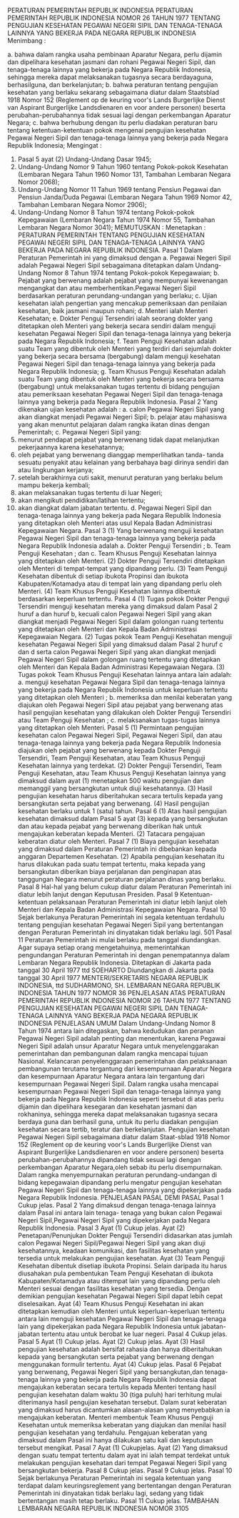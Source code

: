  PERATURAN PEMERINTAH REPUBLIK INDONESIA PERATURAN PEMERINTAH REPUBLIK INDONESIA NOMOR 26 TAHUN 1977 TENTANG PENGUJIAN KESEHATAN PEGAWAI NEGERI SIPIL DAN TENAGA-TENAGA LAINNYA YANG BEKERJA PADA NEGARA REPUBLIK INDONESIA
Menimbang :

a. bahwa dalam rangka usaha pembinaan Aparatur Negara, perlu dijamin dan dipelihara kesehatan jasmani dan rohani Pegawai Negeri Sipil, dan tenaga-tenaga lainnya yang bekerja pada Negara Republik Indonesia, sehingga mereka dapat melaksanakan tugasnya secara berdayaguna, berhasilguna, dan berkelanjutan;
b. bahwa peraturan tentang pengujian kesehatan yang berlaku sekarang sebagaimana diatur dalam Staatsblad 1918 Nomor 152 (Reglement op de keuring voor's Lands Burgerlijke Dienst van Aspirant Burgerlijke Landsdienaren en voor andere personen) beserta perubahan-perubahannya tidak sesuai lagi dengan perkembangan Aparatur Negara;
c. bahwa berhubung dengan itu perlu diadakan peraturan baru tentang ketentuan-ketentuan pokok mengenai pengujian kesehatan Pegawai Negeri Sipil dan tenaga-tenaga lainnya yang bekerja pada Negara Republik Indonesia;
Mengingat :

1. Pasal 5 ayat (2) Undang-Undang Dasar 1945;
2. Undang-Undang Nomor 9 Tahun 1960 tentang Pokok-pokok Kesehatan (Lembaran Negara Tahun 1960 Nomor 131, Tambahan Lembaran Negara Nomor 2068);
3. Undang-Undang Nomor 11 Tahun 1969 tentang Pensiun Pegawai dan Pensiun Janda/Duda Pegawai (Lembaran Negara Tahun 1969 Nomor 42, Tambahan Lembaran Negara Nomor 2906);
4. Undang-Undang Nomor 8 Tahun 1974 tentang Pokok-pokok Kepegawaian (Lembaran Negara Tahun 1974 Nomor 55, Tambahan Lembaran Negara Nomor 3041);
MEMUTUSKAN :
 Menetapkan : PERATURAN PEMERINTAH TENTANG PENGUJIAN KESEHATAN PEGAWAI NEGERI SIPIL DAN TENAGA-TENAGA LAINNYA YANG BEKERJA PADA NEGARA REPUBLIK INDONESIA.
Pasal 1
Dalam Peraturan Pemerintah ini yang dimaksud dengan a. Pegawai Negeri Sipil adalah Pegawai Negeri Sipil sebagaimana ditetapkan dalam Undang-Undang Nomor 8 Tahun 1974 tentang Pokok-pokok Kepegawaian;
b. Pejabat yang berwenang adalah pejabat yang mempunyai kewenangan mengangkat dan atau memberhentikan.Pegawai Negeri Sipil berdasarkan peraturan perundang-undangan yang berlaku;
c. Ujian kesehatan ialah pengertian yang mencakup pemeriksaan dan penilaian kesehatan, baik jasmani maupun rohani;
d. Menteri ialah Menteri Kesehatan;
e. Dokter Penguji Tersendiri ialah seorang dokter yang ditetapkan oleh Menteri yang bekerja secara sendiri dalam menguji kesehatan Pegawai Negeri Sipil dan tenaga-tenaga lainnya yang bekerja pada Negara Republik Indonesia;
f. Team Penguji Kesehatan adalah suatu Team yang dibentuk oleh Menteri yang terdiri dari sejumlah dokter yang bekerja secara bersama (bergabung) dalam menguji kesehatan Pegawai Negeri Sipil dan tenaga-tenaga lainnya yang bekerja pada Negara Republik Indonesia;
g. Team Khusus Penguji Kesehatan adalah suatu Team yang dibentuk oleh Menteri yang bekerja secara bersama (bergabung) untuk melaksanakan tugas tertentu di bidang pengujian atau pemeriksaan kesehatan Pegawai Negeri Sipil dan tenaga-tenaga lainnya yang bekerja pada Negara Republik Indonesia.
Pasal 2
Yang dikenakan ujian kesehatan adalah :
a. calon Pegawai Negeri Sipil yang akan diangkat menjadi Pegawai Negeri Sipil;
b. pelajar atau mahasiswa yang akan menuntut pelajaran dalam rangka ikatan dinas dengan Pemerintah;
c. Pegawai Negeri Sipil yang:
1. menurut pendapat pejabat yang berwenang tidak dapat melanjutkan pekerjaannya karena kesehatannya;
2. oleh pejabat yang berwenang dianggap memperlihatkan tanda- tanda sesuatu penyakit atau kelainan yang berbahaya bagi dirinya sendiri dan atau lingkungan kerjanya;
3. setelah berakhirnya cuti sakit, menurut peraturan yang berlaku belum mampu bekerja kembali;
4. akan melaksanakan tugas tertentu di luar Negeri;
5. akan mengikuti pendidikan/latihan tertentu;
6. akan diangkat dalam jabatan tertentu.
d. Pegawai Negeri Sipil dan tenaga-tenaga lainnya yang bekerja pada Negara Republik Indonesia yang ditetapkan oleh Menteri atas usul Kepala Badan Administrasi Kepegawaian Negara.
Pasal 3
(1) Yang berwenang menguji kesehatan Pegawai Negeri Sipil dan tenaga-tenaga lainnya yang bekerja pada Negara Republik Indonesia adalah a. Dokter Penguji Tersendiri ;
b. Team Penguji Kesehatan ; dan
c. Team Khusus Penguji Kesehatan lainnya yang ditetapkan oleh Menteri.
(2) Dokter Penguji Tersendiri ditetapkan oleh Menteri di tempat-tempat yang dipandang perlu.
(3) Team Penguji Kesehatan dibentuk di setiap ibukota Propinsi dan ibukota Kabupaten/Kotamadya atau di tempat lain yang dipandang perlu oleh Menteri.
(4) Team Khusus Penguji Kesehatan lainnya dibentuk berdasarkan keperluan tertentu.
Pasal 4
(1) Tugas pokok Dokter Penguji Tersendiri menguji kesehatan mereka yang dimaksud dalam Pasal 2 huruf a dan huruf b, kecuali calon Pegawai Negeri Sipil yang akan diangkat menjadi Pegawai Negeri Sipil dalam golongan ruang tertentu yang ditetapkan oleh Menteri dan Kepala Badan Administrasi Kepegawaian Negara.
(2) Tugas pokok Team Penguji Kesehatan menguji kesehatan Pegawai Negeri Sipil yang dimaksud dalam Pasal 2 huruf c dan d serta calon Pegawai Negeri Sipil yang akan diangkat menjadi Pegawai Negeri Sipil dalam golongan ruang tertentu yang ditetapkan oleh Menteri dan Kepala Badan Administrasi Kepegawaian Negara.
(3) Tugas pokok Team Khusus Penguji Kesehatan lainnya antara lain adalah:
a. menguji kesehatan Pegawai Negara Sipil dan tenaga-tenaga lainnya yang bekerja pada Negara Republik Indonesia untuk keperluan tertentu yang ditetapkan oleh Menteri ;
b. memeriksa dan menilai keberatan yang diajukan oleh Pegawai Negeri Sipil atau pejabat yang berwenang atas hasil pengujian kesehatan yang dilakukan oleh Dokter Penguji Tersendiri atau Team Penguji Kesehatan ;
c. melaksanakan tugas-tugas lainnya yang ditetapkan oleh Menteri.
Pasal 5
(1) Permintaan pengujian kesehatan calon Pegawai Negeri Sipil, Pegawai Negeri Sipil, dan atau tenaga-tenaga lainnya yang bekerja pada Negara Republik Indonesia diajukan oleh pejabat yang berwenang kepada Dokter Penguji Tersendiri, Team Penguji Kesehatan, atau Team Khusus Penguji Kesehatan lainnya yang terdekat.
(2) Dokter Penguji Tersendiri, Team Penguji Kesehatan, atau Team Khusus Penguji Kesehatan lainnya yang dimaksud dalam ayat (1) menetapkan 500 waktu pengujian dan memanggil yang bersangkutan untuk diuji kesehatannya.
(3) Hasil pengujian kesehatan harus diberitahukan secara tertulis kepada yang bersangkutan serta pejabat yang berwenang.
(4) Hasil pengujian kesehatan berlaku untuk 1 (satu) tahun.
Pasal 6
(1) Atas hasil pengujian kesehatan dimaksud dalam Pasal 5 ayat (3) kepada yang bersangkutan dan atau kepada pejabat yang berwenang diberikan hak untuk mengajukan keberatan kepada Menteri.
(2) Tatacara pengajuan keberatan diatur oleh Menteri.
Pasal 7
(1) Biaya pengujian kesehatan yang dimaksud dalam Peraturan Pemerintah ini dibebankan kepada anggaran Departemen Kesehatan.
(2) Apabila pengujian kesehatan itu harus dilakukan pada suatu tempat tertentu, maka kepada yang bersangkutan diberikan biaya perjalanan dan penginapan atas tanggungan Negara menurut peraturan perjalanan dinas yang berlaku.
Pasal 8
Hal-hal yang belum cukup diatur dalam Peraturan Pemerintah ini diatur lebih lanjut dengan Keputusan Presiden.
Pasal 9
Ketentuan-ketentuan pelaksanaan Peraturan Pemerintah ini diatur lebih lanjut oleh Menteri dan Kepala Badan Administrasi Kepegawaian Negara.
Pasal 10
Sejak berlakunya Peraturan Pemerintah ini segala ketentuan terdahulu tentang pengujian kesehatan Pegawai Negeri Sipil yang bertentangan dengan Peraturan Pemerintah ini dinyatakan tidak berlaku lagi. 501
Pasal 11
Peraturan Pemerintah ini mulai berlaku pada tanggal diundangkan. Agar supaya setiap orang mengetahuinya, memerintahkan pengundangan Peraturan Pemerintah ini dengan penempatannya dalam Lembaran Negara Republik Indonesia. Ditetapkan di Jakarta pada tanggal 30 April 1977 ttd SOEHARTO Diundangkan di Jakarta pada tanggal 30 April 1977 MENTERI/SEKRETARIS NEGARA REPUBLIK INDONESIA, ttd SUDHARMONO, SH. LEMBARAN NEGARA REPUBLIK INDONESIA TAHUN 1977 NOMOR 36 PENJELASAN ATAS PERATURAN PEMERINTAH REPUBLIK INDONESIA NOMOR 26 TAHUN 1977 TENTANG PENGUJIAN KESEHATAN PEGAWAI NEGERI SIPIL DAN TENAGA-TENAGA LAINNYA YANG BEKERJA PADA NEGARA REPUBLIK INDONESIA PENJELASAN UMUM Dalam Undang-Undang Nomor 8 Tahun 1974 antara lain ditegaskan, bahwa kedudukan dan peranan Pegawai Negeri Sipil adalah penting dan menentukan, karena Pegawai Negeri Sipil adalah unsur Aparatur Negara untuk menyelenggarakan pemerintahan dan pembangunan dalam rangka mencapai tujuan Nasional. Kelancaran penyelenggaraan pemerintahan dan pelaksanaan pembangunan terutama tergantung dari kesempurnaan Aparatur Negara dan kesempurnaan Aparatur Negara antara lain tergantung dari kesempurnaan Pegawai Negeri Sipil. Dalam rangka usaha mencapai kesempurnaan Pegawai Negeri Sipil dan tenaga-tenaga lainnya yang bekerja pada Negara Republik Indonesia seperti tersebut di atas perlu dijamin dan dipelihara kesegaran dan kesehatan jasmani dan rokhaninya, sehingga mereka dapat melaksanakan tugasnya secara berdaya guna dan berhasil guna, untuk itu perlu diadakan pengujian kesehatan secara tertib, teratur dan berkelanjutan. Pengujian kesehatan Pegawai Negeri Sipil sebagaimana diatur dalam Staat-sblad 1918 Nomor 152 (Reglement op de keuring voor's Lands Burgerlijke Dienst van Aspirant Burgerlijke Landsdienaren en voor andere personen) beserta perubahan-perubahannya dipandang tidak sesuai lagi dengan perkembangan Aparatur Negara,oleh sebab itu perlu disempurnakan. Dalam rangka menyempurnakan peraturan perundang-undangan di bidang kepegawaian dipandang perlu mengatur pengujian kesehatan Pegawai Negeri Sipil dan tenaga-tenaga lainnya yang dipekerjakan pada Negara Republik Indonesia. PENJELASAN PASAL DEMI PASAL
Pasal 1
Cukup jelas.
Pasal 2
Yang dimaksud dengan tenaga-tenaga lainnya dalam Pasal ini antara lain tenaga- tenaga yang bukan calon Pegawai Negeri Sipil,Pegawai Negeri Sipil yang dipekerjakan pada Negara Republik Indonesia.
Pasal 3
Ayat (1) Cukup jelas. Ayat (2) Penetapan/Penunjukan Dokter Penguji Tersendiri didasarkan atas jumlah calon Pegawai Negeri Sipil/Pegawai Negeri Sipil yang akan diuji kesehatannya, keadaan komunikasi, dan fasilitas kesehatan yang tersedia untuk melakukan pengujian kesehatan. Ayat (3) Team Penguji Kesehatan dibentuk disetiap ibukota Propinsi. Selain daripada itu harus diusahakan pula pembentukan Team Penguji Kesehatan di ibukota Kabupaten/Kotamadya atau ditempat lain yang dipandang perlu oleh Menteri sesuai dengan fasilitas kesehatan yang tersedia. Dengan demikian pengujian kesehatan Pegawai Negeri Sipil dapat lebih cepat diselesaikan. Ayat (4) Team Khusus Penguji Kesehatan ini akan ditetapkan kemudian oleh Menteri untuk keperluan-keperluan tertentu antara lain menguji kesehatan Pegawai Negeri Sipil dan tenaga-tenaga lain yang dipekerjakan pada Negara Republik Indonesia untuk jabatan-jabatan tertentu atau untuk berobat ke luar negeri.
Pasal 4
Cukup jelas.
Pasal 5
Ayat (1) Cukup jelas. Ayat (2) Cukup jelas. Ayat (3) Hasil pengujian kesehatan adalah bersifat rahasia dan hanya diberitahukan kepada yang bersangkutan serta pejabat yang berwenang dengan menggunakan formulir tertentu. Ayat (4) Cukup jelas.
Pasal 6
Pejabat yang berwenang, Pegawai Negeri Sipil yang bersangkutan,dan tenaga-tenaga lainnya yang bekerja pada Negara Republik Indonesia dapat mengajukan keberatan secara tertulis kepada Menteri tentang hasil pengujian kesehatan dalam waktu 30 (tiga puluh) hari terhitung mulai diterimanya hasil pengujian kesehatan tersebut. Dalam surat keberatan yang dimaksud harus dicantumkan alasan-alasan yang menyebabkan ia mengajukan keberatan. Menteri membentuk Team Khusus Penguji Kesehatan untuk memeriksa keberatan yang diajukan dan menilai hasil pengujian kesehatan yang terdahulu. Pengajuan keberatan yang dimaksud dalam Pasal ini hanya dilakukan satu kali dan keputusan tersebut mengikat.
Pasal 7
Ayat (1) Cukupjelas. Ayat (2) Yang dimaksud dengan suatu tempat tertentu dalam ayat ini ialah tempat terdekat untuk melakukan pengujian kesehatan dari tempat Pegawai Negeri Sipil yang bersangkutan bekerja.
Pasal 8
Cukup jelas.
Pasal 9
Cukup jelas.
Pasal 10
Sejak berlakunya Peraturan Pemerintah ini segala ketentuan yang terdapat dalam keuringsreglement yang bertentangan dengan Peraturan Pemerintah ini dinyatakan tidak berlaku lagi, sedang yang tidak bertentangan masih tetap berlaku.
Pasal 11
Cukup jelas. TAMBAHAN LEMBARAN NEGARA REPUBLIK INDONESIA NOMOR 3105
